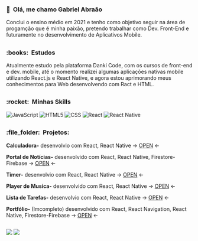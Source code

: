
  <h3>👋 &nbsp;Olá, me chamo Gabriel Abraão</h3>
  Conclui o ensino médio em 2021 e tenho como objetivo seguir na área de progamção que é minha paixão, pretendo trabalhar como Dev. Front-End e futuramente no desenvolvimento de Aplicativos Mobile.
  
##

  <h3>:books: &nbsp;Estudos</h3>
   Atualmente estudo pela plataforma Danki Code, com os cursos de front-end e dev. mobile, até o momento realizei algumas aplicações nativas mobile utilizando React.js e React Native, e agora estou aprimorando meus conhecimentos para Web desenvolvendo com Ract e HTML.

##
<h3> :rocket: &nbsp;Minhas Skills </h3>

  ![JavaScript](https://img.shields.io/badge/-JavaScript-333333?style=flat&logo=javascript)
  ![HTML5](https://img.shields.io/badge/-HTML5-333333?style=flat&logo=HTML5)
  ![CSS](https://img.shields.io/badge/-CSS-333333?style=flat&logo=CSS3&logoColor=1572B6)
  ![React](https://img.shields.io/badge/-React-333333?style=flat&logo=react)
  ![React Native](https://img.shields.io/badge/-React%20Native-333333?style=flat&logo=react)
 
 ##
 <h3> :file_folder: &nbsp;Projetos: </h3>

  **Calculadora-** desenvolvio com React, React Native -> [OPEN](https://gabrielpossasb.github.io/Calculadora/) <-

  **Portal de Notícias-** desenvolvido com React, React Native, Firestore-Firebase -> [OPEN](https://gabrielpossasb.github.io/Portal-Noticias/) <- 

   **Timer-** desenvolvio com React, React Native -> [OPEN](https://gabrielpossasb.github.io/Timer/) <- 
 
   **Player de Musica-** desenvolvido com React, React Native -> [OPEN](https://gabrielpossasb.github.io/Player-Music/) <-  

   **Lista de Tarefas-** desenvolvio com React, React Native -> [OPEN](https://gabrielpossasb.github.io/Tarefas/) <- 

   **Portfólio-** (Imcompleto) desenvolvido com React, React Navigation, React Native, Firestore-Firebase -> [OPEN](https://gabrielpossasb.github.io/Portifolio/) <- 

##
   
<a href = "mailto:gabrielpossasb@gmail.com"><img src="https://img.shields.io/badge/-Gmail-%23333?style=for-the-badge&logo=gmail&logoColor=white" target="_blank"></a>
<a href="https://www.linkedin.com/in/gabriel-borges-b/" target="_blank"><img src="https://img.shields.io/badge/-LinkedIn-%230077B5?style=for-the-badge&logo=linkedin&logoColor=white" target="_blank"></a> 

